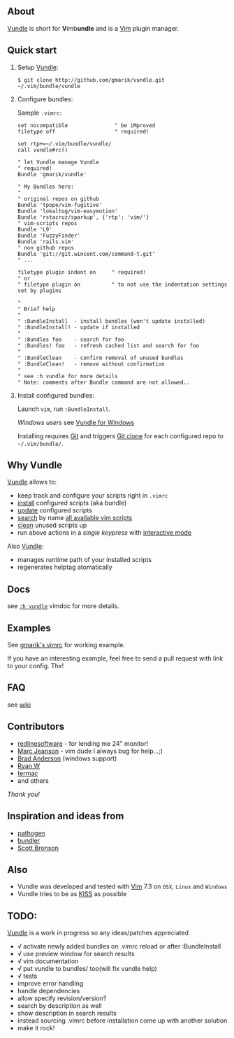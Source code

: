## About

[Vundle] is short for **V**imb**undle** and is a [Vim] plugin manager.

## Quick start

1. Setup [Vundle]:

     ```
     $ git clone http://github.com/gmarik/vundle.git ~/.vim/bundle/vundle
     ```

2. Configure bundles:

     Sample `.vimrc`:

     ```vim
     set nocompatible               " be iMproved
     filetype off                   " required!

     set rtp+=~/.vim/bundle/vundle/
     call vundle#rc()

     " let Vundle manage Vundle
     " required! 
     Bundle 'gmarik/vundle'

     " My Bundles here:
     "
     " original repos on github
     Bundle 'tpope/vim-fugitive'
     Bundle 'lokaltog/vim-easymotion'
     Bundle 'rstacruz/sparkup', {'rtp': 'vim/'}
     " vim-scripts repos
     Bundle 'L9'
     Bundle 'FuzzyFinder'
     Bundle 'rails.vim'
     " non github repos
     Bundle 'git://git.wincent.com/command-t.git'
     " ...

     filetype plugin indent on     " required! 
     " or 
     " filetype plugin on          " to not use the indentation settings set by plugins

     "
     " Brief help
     "
     " :BundleInstall  - install bundles (won't update installed)
     " :BundleInstall! - update if installed
     "
     " :Bundles foo    - search for foo
     " :Bundles! foo   - refresh cached list and search for foo
     "
     " :BundleClean    - confirm removal of unused bundles
     " :BundleClean!   - remove without confirmation
     "
     " see :h vundle for more details
     " Note: comments after Bundle command are not allowed..

     ```

3. Install configured bundles:

     Launch `vim`, run `:BundleInstall`. 

     *Windows users* see [Vundle for Windows](https://github.com/gmarik/vundle/wiki/Vundle-for-Windows)

     Installing requires [Git] and triggers [Git clone](http://gitref.org/creating/#clone) for each configured repo to `~/.vim/bundle/`.

## Why Vundle

[Vundle] allows to:

- keep track and configure your scripts right in `.vimrc`
- [install] configured scripts (aka bundle) 
- [update] configured scripts
- [search] by name [all available vim scripts]
- [clean] unused scripts up
- run above actions in a *single keypress* with [interactive mode]

Also [Vundle]:

- manages runtime path of your installed scripts
- regenerates helptag atomatically

## Docs

see [`:h vundle`](vundle/blob/master/doc/vundle.txt#L1) vimdoc for more details.

## Examples

   See [gmarik's vimrc](https://github.com/gmarik/vimfiles/blob/1f4f26d42f54443f1158e0009746a56b9a28b053/vimrc#L136) for working example.

   If you have an interesting example, feel free to send a pull request with link to your config. Thx!

## FAQ

see [wiki](/gmarik/vundle/wiki)

## Contributors

* [redlinesoftware](http://redlinesoftware.com) - for lending me 24" monitor!
* [Marc Jeanson](https://github.com/marcjeanson) - vim dude I always bug for help...;)
* [Brad Anderson](http://github.com/eco) (windows support)
* [Ryan W](http://github.com/rygwdn)
* [termac](http://github.com/termac)
* and others

*Thank you!*

## Inspiration and ideas from

* [pathogen]
* [bundler]
* [Scott Bronson](http://github.com/bronson)

## Also

* Vundle was developed and tested with [Vim] 7.3 on `OSX`, `Linux` and `Windows`
* Vundle tries to be as [KISS](http://en.wikipedia.org/wiki/KISS_principle) as possible

## TODO:
[Vundle] is a work in progress so any ideas/patches appreciated

* √ activate newly added bundles on .vimrc reload or after :BundleInstall
* √ use preview window for search results
* √ vim documentation
* √ put vundle to bundles/ too(will fix vundle help)
* √ tests
* improve error handling
* handle dependencies
* allow specify revision/version?
* search by description as well
* show description in search results
* instead sourcing .vimrc before installation come up with another solution
* make it rock!

[Vundle]:http://github.com/gmarik/vundle
[Pathogen]:http://github.com/tpope/vim-pathogen/
[Bundler]:http://github.com/wycats/bundler/
[Vim]:http://vim.org
[Git]:http://git-scm.com
[all available vim scripts]:http://vim-scripts.org/vim/scripts.html

[install]:https://github.com/gmarik/vundle/blob/master/doc/vundle.txt#L110-124
[update]:https://github.com/gmarik/vundle/blob/master/doc/vundle.txt#L126-131
[search]:https://github.com/gmarik/vundle/blob/master/doc/vundle.txt#L133-155
[clean]:https://github.com/gmarik/vundle/blob/master/doc/vundle.txt#L157-169
[interactive mode]:https://github.com/gmarik/vundle/blob/master/doc/vundle.txt#L172-205

